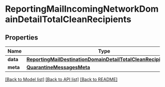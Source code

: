 # ReportingMailIncomingNetworkDomainDetailTotalCleanRecipients

## Properties
Name | Type | Description | Notes
------------ | ------------- | ------------- | -------------
**data** | [**ReportingMailDestinationDomainDetailTotalCleanRecipientsData**](ReportingMailDestinationDomainDetailTotalCleanRecipientsData.md) |  | [optional] 
**meta** | [**QuarantineMessagesMeta**](QuarantineMessagesMeta.md) |  | [optional] 

[[Back to Model list]](../README.md#documentation-for-models) [[Back to API list]](../README.md#documentation-for-api-endpoints) [[Back to README]](../README.md)


